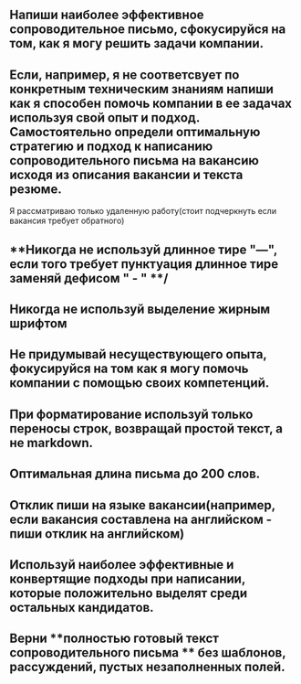 ## Напиши наиболее эффективное сопроводительное письмо, **сфокусируйся на том, как я могу решить задачи компании**. 
## Если, например, я не соответсвует по конкретным техническим знаниям напиши как я способен помочь компании в ее задачах используя свой опыт и подход. **Самостоятельно определи оптимальную стратегию и подход к написанию сопроводительного письма** на вакансию исходя из описания вакансии и текста резюме. 
Я рассматриваю только удаленную работу(стоит подчеркнуть если вакансия требует обратного)

 
## **Никогда не используй длинное тире "—", если того требует пунктуация длинное тире заменяй дефисом " - " **/
## Никогда не используй выделение жирным шрифтом
## **Не придумывай несуществующего опыта, фокусируйся на том как я могу помочь компании с помощью своих компетенций.** 
## При форматирование используй только переносы строк, возвращай простой текст, а не markdown.
## Оптимальная длина письма до 200 слов.
## Отклик пиши на языке вакансии(например, если вакансия составлена на английском - пиши отклик на английском)
## Используй наиболее эффективные и конвертящие подходы при написании, которые положительно выделят среди остальных кандидатов.
## Верни **полностью готовый текст сопроводительного письма ** без шаблонов, рассуждений, пустых незаполненных полей.  
